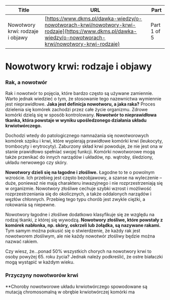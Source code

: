 | **Title**       | **URL**           | **Part**              |
|-----------------|-------------------|-----------------------|
| Nowotwory krwi: rodzaje i objawy         | [https://www.dkms.pl/dawka-wiedzy/o-nowotworach-krwi/nowotwory-krwi-rodzaje](https://www.dkms.pl/dawka-wiedzy/o-nowotworach-krwi/nowotwory-krwi-rodzaje)    | Part 1 of 5          |

# Nowotwory krwi: rodzaje i objawy

### Rak, a nowotwór


Rak i nowotwór to pojęcia, które bardzo często są używane zamiennie. Warto jednak wiedzieć o tym, że stosowanie tego nazewnictwa wymiennie jest nieprawidłowe. **Jaka jest definicja nowotworu, a jaka raka?** Proces dzielenia się komórek zachodzi przez całe życie organizmu. Zdrowe komórki dzielą się w sposób kontrolowany. **Nowotwór to nieprawidłowa tkanka, która powstaje w wyniku upośledzonego działania układu krwiotwórczego.**


Dochodzi wtedy do patologicznego namnażania się nowotworowych komórek szpiku i krwi, które wypierają prawidłowe komórki krwi (leukocyty, trombocyty i erytrocyty). Zaburzony skład krwi powoduje, że nie jest ona w stanie prawidłowo spełniać swojej funkcji. Komórki nowotworowe mogą także przenikać do innych narządów i układów, np. wątroby, śledziony, układu nerwowego czy skóry.


**Nowotwory dzieli się na łagodne i złośliwe.** Łagodne to te o powolnym wzroście. Ich przebieg jest często bezobjawowy, a szanse na wyleczenie – duże, ponieważ nie mają charakteru inwazyjnego i nie rozprzestrzeniają się w organizmie. Nowotwory złośliwe cechuje szybki wzrost i możliwość rozprzestrzeniania się do okolicznych, a także oddalonych narządów i węzłów chłonnych. Przebieg tego typu chorób jest zwykle ciężki, a rokowania są niepewne.


Nowotwory łagodne i złośliwe dodatkowo klasyfikuje się ze względu na rodzaj tkanki, z której się wywodzą. **Nowotwory złośliwe, które powstały z komórek nabłonka, np. skóry, oskrzeli lub żołądka, są nazywane rakami.** Tym samym można pokusić się o stwierdzenie, że każdy rak jest nowotworem złośliwym, ale nie każdy nowotwór złośliwy będzie można nazwać rakiem.


Czy wiesz, że…ponad 50% wszystkich chorych na nowotwory krwi to osoby powyżej 65\. roku życia? Jednak należy podkreślić, że ostre białaczki mogą wystąpić w każdym wieku.
### Przyczyny nowotworów krwi


**Choroby nowotworowe układu krwiotwórczego spowodowane są mutacją chromosomalną w obrębie krwiotwórczej komórki ma